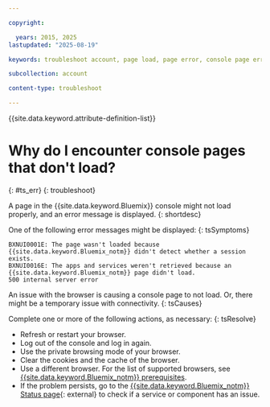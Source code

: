 ```yaml
---

copyright:

  years: 2015, 2025
lastupdated: "2025-08-19"

keywords: troubleshoot account, page load, page error, console page error

subcollection: account

content-type: troubleshoot

---
```


{{site.data.keyword.attribute-definition-list}}

# Why do I encounter console pages that don't load?
{: #ts_err}
{: troubleshoot}

A page in the {{site.data.keyword.Bluemix}} console might not load properly, and an error message is displayed.
{: shortdesc}

One of the following error messages might be displayed:
{: tsSymptoms}

```text
BXNUI0001E: The page wasn't loaded because {{site.data.keyword.Bluemix_notm}} didn't detect whether a session exists.
BXNUI0016E: The apps and services weren't retrieved because an {{site.data.keyword.Bluemix_notm}} page didn't load.
500 internal server error
```

An issue with the browser is causing a console page to not load. Or, there might be a temporary issue with connectivity.
{: tsCauses}

Complete one or more of the following actions, as necessary:
{: tsResolve}

* Refresh or restart your browser.
* Log out of the console and log in again.
* Use the private browsing mode of your browser.
* Clear the cookies and the cache of the browser.
* Use a different browser. For the list of supported browsers, see [{{site.data.keyword.Bluemix_notm}} prerequisites](/docs/overview?topic=overview-prereqs-platform).
* If the problem persists, go to the [{{site.data.keyword.Bluemix_notm}} Status page](https://cloud.ibm.com/status){: external} to check if a service or component has an issue.

